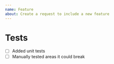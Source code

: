 ```yaml
---
name: Feature
about: Create a request to include a new feature
---
```


# Tests

- [ ] Added unit tests
- [ ] Manually tested areas it could break
